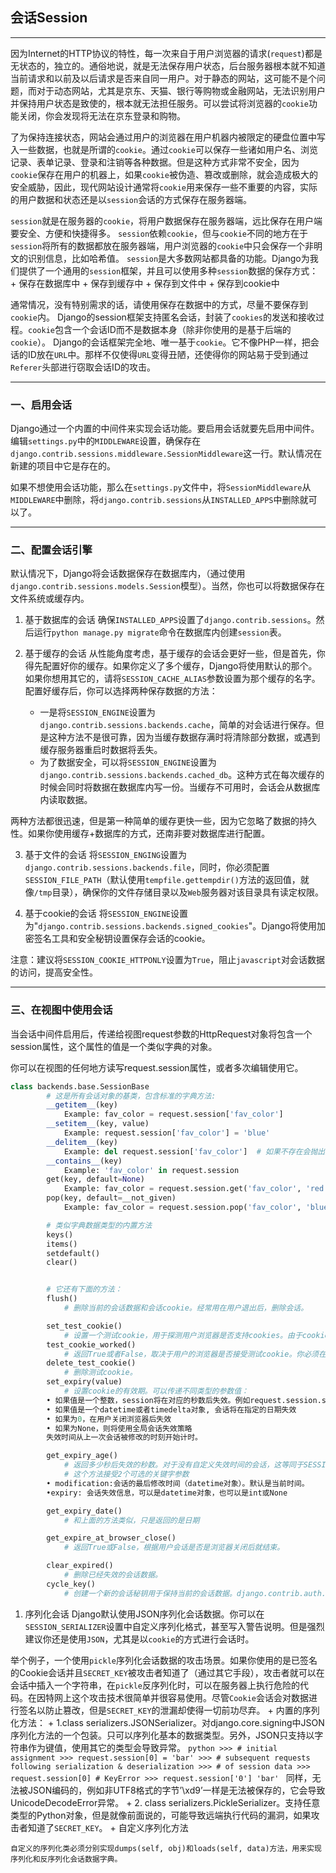 ## 会话Session

---

因为Internet的HTTP协议的特性，每一次来自于用户浏览器的请求(`request`)都是无状态的，独立的。通俗地说，就是无法保存用户状态，后台服务器根本就不知道当前请求和以前及以后请求是否来自同一用户。对于静态的网站，这可能不是个问题，而对于动态网站，尤其是京东、天猫、银行等购物或金融网站，无法识别用户并保持用户状态是致使的，根本就无法担任服务。可以尝试将浏览器的`cookie`功能关闭，你会发现将无法在京东登录和购物。

了为保持连接状态，网站会通过用户的浏览器在用户机器内被限定的硬盘位置中写入一些数据，也就是所谓的`cookie`。通过`cookie`可以保存一些诸如用户名、浏览记录、表单记录、登录和注销等各种数据。但是这种方式非常不安全，因为`cookie`保存在用户的机器上，如果`cookie`被伪造、篡改或删除，就会造成极大的安全威胁，因此，现代网站设计通常将`cookie`用来保存一些不重要的内容，实际的用户数据和状态还是以`session`会话的方式保存在服务器端。

`session`就是在服务器的`cookie`，将用户数据保存在服务器端，远比保存在用户端要安全、方便和快捷得多。
`session`依赖`cookie`，但与`cookie`不同的地方在于`session`将所有的数据都放在服务器端，用户浏览器的`cookie`中只会保存一个非明文的识别信息，比如哈希值。
`session`是大多数网站都具备的功能。Django为我们提供了一个通用的`session`框架，并且可以使用多种`session`数据的保存方式：
    + 保存在数据库中
    + 保存到缓存中
    + 保存到文件中
    + 保存到cookie中

通常情况，没有特别需求的话，请使用保存在数据中的方式，尽量不要保存到`cookie`内。
Django的session框架支持匿名会话，封装了`cookies`的发送和接收过程。`cookie`包含一个会话ID而不是数据本身（除非你使用的是基于后端的`cookie`）。
Django的会话框架完全地、唯一基于`cookie`。它不像PHP一样，把会话的ID放在`URL`中。那样不仅使得`URL`变得丑陋，还使得你的网站易于受到通过`Referer`头部进行窃取会话ID的攻击。

---


###  一、启用会话

Django通过一个内置的中间件来实现会话功能。要启用会话就要先启用中间件。编辑`settings.py`中的`MIDDLEWARE`设置，确保存在`django.contrib.sessions.middleware.SessionMiddleware`这一行。默认情况在新建的项目中它是存在的。

如果不想使用会话功能，那么在`settings.py`文件中，将`SessionMiddleware`从`MIDDLEWARE`中删除，将`django.contrib.sessions`从`INSTALLED_APPS`中删除就可以了。

---

###  二、配置会话引擎

默认情况下，Django将会话数据保存在数据库内，（通过使用`django.contrib.sessions.models.Session`模型）。当然，你也可以将数据保存在文件系统或缓存内。

1. 基于数据库的会话
确保`INSTALLED_APPS`设置了`django.contrib.sessions`。然后运行`python manage.py migrate`命令在数据库内创建`session`表。

2. 基于缓存的会话
从性能角度考虑，基于缓存的会话会更好一些，但是首先，你得先配置好你的缓存。如果你定义了多个缓存，Django将使用默认的那个。如果你想用其它的，请将`SESSION_CACHE_ALIAS`参数设置为那个缓存的名字。
配置好缓存后，你可以选择两种保存数据的方法：
    + 一是将`SESSION_ENGINE`设置为`django.contrib.sessions.backends.cache`，简单的对会话进行保存。但是这种方法不是很可靠，因为当缓存数据存满时将清除部分数据，或遇到缓存服务器重启时数据将丢失。
    + 为了数据安全，可以将`SESSION_ENGINE`设置为`django.contrib.sessions.backends.cached_db`。这种方式在每次缓存的时候会同时将数据在数据库内写一份。当缓存不可用时，会话会从数据库内读取数据。

两种方法都很迅速，但是第一种简单的缓存更快一些，因为它忽略了数据的持久性。如果你使用缓存+数据库的方式，还南非要对数据库进行配置。

3. 基于文件的会话
将`SESSION_ENGING`设置为`django.contrib.sessions.backends.file`，同时，你必须配置`SESSION_FILE_PATH`（默认使用`tempfile.gettempdir()`方法的返回值，就像`/tmp`目录），确保你的文件存储目录以及`Web`服务器对该目录具有读定权限。

4. 基于cookie的会话
将`SESSION_ENGINE`设置为"`django.contrib.sessions.backends.signed_cookies`"。Django将使用加密签名工具和安全秘钥设置保存会话的cookie。

注意：建议将`SESSION_COOKIE_HTTPONLY`设置为`True`，阻止`javascript`对会话数据的访问，提高安全性。


---

### 三、在视图中使用会话

当会话中间件启用后，传递给视图request参数的HttpRequest对象将包含一个session属性，这个属性的值是一个类似字典的对象。

你可以在视图的任何地方读写request.session属性，或者多次编辑使用它。
```python
class backends.base.SessionBase
        # 这是所有会话对象的基类，包含标准的字典方法:
        __getitem__(key)
            Example: fav_color = request.session['fav_color']
        __setitem__(key, value)
            Example: request.session['fav_color'] = 'blue'
        __delitem__(key)
            Example: del request.session['fav_color']  # 如果不存在会抛出异常
        __contains__(key)
            Example: 'fav_color' in request.session
        get(key, default=None)
            Example: fav_color = request.session.get('fav_color', 'red')
        pop(key, default=__not_given)
            Example: fav_color = request.session.pop('fav_color', 'blue')
```
```python
        # 类似字典数据类型的内置方法
        keys()
        items()
        setdefault()
        clear()


        # 它还有下面的方法：
        flush()
            # 删除当前的会话数据和会话cookie。经常用在用户退出后，删除会话。

        set_test_cookie()
            # 设置一个测试cookie，用于探测用户浏览器是否支持cookies。由于cookie的工作机制，你只有在下次用户请求的时候才可以测试。
        test_cookie_worked()
            # 返回True或者False，取决于用户的浏览器是否接受测试cookie。你必须在之前先调用set_test_cookie()方法。
        delete_test_cookie()
            # 删除测试cookie。
        set_expiry(value)
            # 设置cookie的有效期。可以传递不同类型的参数值：
        • 如果值是一个整数，session将在对应的秒数后失效。例如request.session.set_expiry(300) 将在300秒后失效.
        • 如果值是一个datetime或者timedelta对象, 会话将在指定的日期失效
        • 如果为0，在用户关闭浏览器后失效
        • 如果为None，则将使用全局会话失效策略
        失效时间从上一次会话被修改的时刻开始计时。

        get_expiry_age()
            # 返回多少秒后失效的秒数。对于没有自定义失效时间的会话，这等同于SESSION_COOKIE_AGE.
            # 这个方法接受2个可选的关键字参数
        • modification:会话的最后修改时间（datetime对象）。默认是当前时间。
        •expiry: 会话失效信息，可以是datetime对象，也可以是int或None

        get_expiry_date()
            # 和上面的方法类似，只是返回的是日期

        get_expire_at_browser_close()
            # 返回True或False，根据用户会话是否是浏览器关闭后就结束。

        clear_expired()
            # 删除已经失效的会话数据。
        cycle_key()
            # 创建一个新的会话秘钥用于保持当前的会话数据。django.contrib.auth.login() 会调用这个方法。
```
1. 序列化会话
Django默认使用JSON序列化会话数据。你可以在`SESSION_SERIALIZER`设置中自定义序列化格式，甚至写入警告说明。但是强烈建议你还是使用`JSON`，尤其是以`cookie`的方式进行会话时。

举个例子，一个使用`pickle`序列化会话数据的攻击场景。如果你使用的是已签名的Cookie会话并且`SECRET_KEY`被攻击者知道了（通过其它手段），攻击者就可以在会话中插入一个字符串，在`pickle`反序列化时，可以在服务器上执行危险的代码。在因特网上这个攻击技术很简单并很容易使用。尽管`Cookie`会话会对数据进行签名以防止篡改，但是`SECRET_KEY`的泄漏却使得一切前功尽弃。
    + 内置的序列化方法：
        + 1.class serializers.JSONSerializer。对django.core.signing中JSON序列化方法的一个包装。只可以序列化基本的数据类型。另外，JSON只支持以字符串作为键值，使用其它的类型会导致异常。
        ```python
            >>> # initial assignment
            >>> request.session[0] = 'bar'
            >>> # subsequent requests following serialization & deserialization
            >>> # of session data
            >>> request.session[0] # KeyError
            >>> request.session['0']
            'bar'
        ```
        同样，无法被JSON编码的，例如非UTF8格式的字节’\xd9’一样是无法被保存的，它会导致UnicodeDecodeError异常。
        + 2. class serializers.PickleSerializer。支持任意类型的Python对象，但是就像前面说的，可能导致远端执行代码的漏洞，如果攻击者知道了`SECRET_KEY`。
    + 自定义序列化方法
    
    自定义的序列化类必须分别实现dumps(self, obj)和loads(self, data)方法，用来实现序列化和反序列化会话数据字典。
        